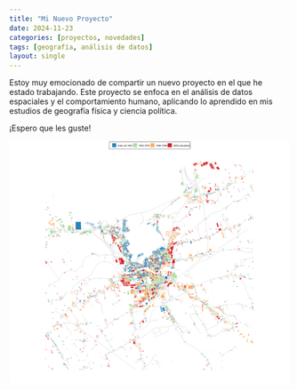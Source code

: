 ```yaml
---
title: "Mi Nuevo Proyecto"
date: 2024-11-23
categories: [proyectos, novedades]
tags: [geografía, análisis de datos]
layout: single
---
```


Estoy muy emocionado de compartir un nuevo proyecto en el que he estado trabajando. Este proyecto se enfoca en el análisis de datos espaciales y el comportamiento humano, aplicando lo aprendido en mis estudios de geografía física y ciencia política.

¡Espero que les guste!

<div style="text-align: center;">
  <img src="/assets/images/Rplot.png" alt="Mapa de orihuela" width="600" />
</div>


